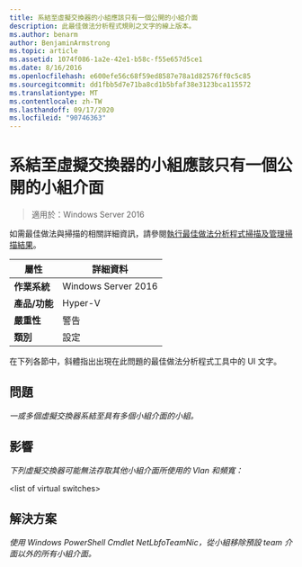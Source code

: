 ```yaml
---
title: 系結至虛擬交換器的小組應該只有一個公開的小組介面
description: 此最佳做法分析程式規則之文字的線上版本。
ms.author: benarm
author: BenjaminArmstrong
ms.topic: article
ms.assetid: 1074f086-1a2e-42e1-b58c-f55e657d5ce1
ms.date: 8/16/2016
ms.openlocfilehash: e600efe56c68f59ed8587e78a1d82576ff0c5c85
ms.sourcegitcommit: dd1fbb5d7e71ba8cd1b5bfaf38e3123bca115572
ms.translationtype: MT
ms.contentlocale: zh-TW
ms.lasthandoff: 09/17/2020
ms.locfileid: "90746363"
---
```

# <a name="a-team-bound-to-a-virtual-switch-should-only-have-one-exposed-team-interface"></a>系結至虛擬交換器的小組應該只有一個公開的小組介面

>適用於：Windows Server 2016

如需最佳做法與掃描的相關詳細資訊，請參閱[執行最佳做法分析程式掃描及管理掃描結果](https://go.microsoft.com/fwlink/p/?LinkID=223177)。

|屬性|詳細資料|
|-|-|
|**作業系統**|Windows Server 2016|
|**產品/功能**|Hyper-V|
|**嚴重性**|警告|
|**類別**|設定|

在下列各節中，斜體指出出現在此問題的最佳做法分析程式工具中的 UI 文字。

## <a name="issue"></a>問題
*一或多個虛擬交換器系結至具有多個小組介面的小組。*

## <a name="impact"></a>影響
*下列虛擬交換器可能無法存取其他小組介面所使用的 Vlan 和頻寬：*

\<list of virtual switches>

## <a name="resolution"></a>解決方案
*使用 Windows PowerShell Cmdlet NetLbfoTeamNic，從小組移除預設 team 介面以外的所有小組介面。*



